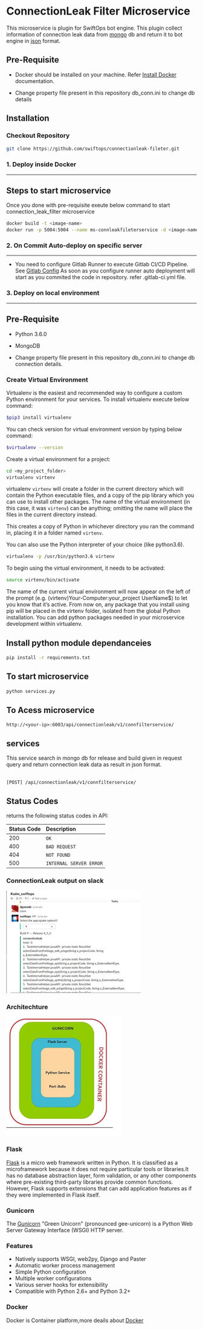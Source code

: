 # ConnectionLeak Filter Microservice

This microservice is plugin for SwiftOps bot engine. This plugin collect information 
of connection leak data from [mongo](https://www.mongodb.com/) db and return it to bot engine in [json](https://www.json.org/) format.

## Pre-Requisite

  *  Docker should be installed on your machine. Refer [Install Docker](https://www.digitalocean.com/community/tutorials/how-to-install-and-use-docker-on-ubuntu-16-04) documentation.

  * Change property file  present in this repository 
    db_conn.ini to change db details

## Installation
### Checkout Repository
```sh
git clone https://github.com/swiftops/connectionleak-fileter.git
```
### 1. Deploy inside Docker
---

## Steps to start microservice
Once you  done with pre-requisite exeute below command to start connection_leak_filter microservice
```sh
docker build -t <image-name>
docker run -p 5004:5004 --name ms-connleakfileterservice -d <image-name>

```
### 2. On Commit Auto-deploy on specific server
---
  * You need to configure Gitlab Runner to execute Gitlab CI/CD Pipeline. See [Gitlab Config](https://docs.gitlab.com/runner/install)
As soon as you configure runner auto deployment will start as you commited the code in repository.
refer .gitlab-ci.yml file.

### 3. Deploy on local environment
---
## Pre-Requisite
  * Python 3.6.0

  * MongoDB

  * Change property file  present in this repository
  db_conn.ini to change db connection details.

### Create Virtual Environment
Virtualenv is the easiest and recommended way to configure a custom Python environment for your services. To install virtualenv execute below command: 
```sh
$pip3 install virtualenv
```
You can check version for virtual environment version by typing below command:
```sh
$virtualenv --version
```
Create a virtual environment for a project:
```sh
cd <my_project_folder>
virtualenv virtenv
```
virtualenv `virtenv` will create a folder in the current directory which will contain the Python executable files, and a copy of the pip library which you can use to install other packages. The name of the virtual environment (in this case, it was `virtenv`) can be anything; omitting the name will place the files in the current directory instead.

This creates a copy of Python in whichever directory you ran the command in, placing it in a folder named `virtenv`.

You can also use the Python interpreter of your choice (like python3.6).
```sh
virtualenv -p /usr/bin/python3.6 virtenv
```
To begin using the virtual environment, it needs to be activated:
```sh
source virtenv/bin/activate
```
The name of the current virtual environment will now appear on the left of the prompt (e.g. (virtenv)Your-Computer:your_project UserName$) to let you know that it’s active. From now on, any package that you install using pip will be placed in the virtenv folder, isolated from the global Python installation. You can add python packages needed in your microservice development within virtualenv. 

## Install python module dependanceies
```sh
pip install -r requirements.txt
```
## To start microservice 
```sh
python services.py
```
## To Acess microservice
```http
http://<your-ip>:6003/api/connectionleak/v1/connfilterservice/
```

## services

This service search in mongo db for release and build given in request query and return connection leak data as result in json format.

```http

[POST] /api/connectionleak/v1/connfilterservice/

```

## Status Codes

 returns the following status codes in API:

| Status Code | Description             |
| :---        | :---                    |
| 200         | `OK`                    |
| 400         | `BAD REQUEST`           |
| 404         | `NOT FOUND`             |
| 500         | `INTERNAL SERVER ERROR` |

### ConnectionLeak output on slack
![Scheme](img/connleak.JPG)

### Architechture
![Scheme](img/archi.JPG)

### Flask
[Flask](http://flask.pocoo.org/docs/1.0/quickstart/) is a micro web framework written in Python. It is classified as a microframework because it does not require particular tools or libraries.It has no database abstraction layer, form validation, or any other components where pre-existing third-party libraries provide common functions. However, Flask supports extensions that can add application features as if they were implemented in Flask itself.

### Gunicorn
The [Gunicorn](http://docs.gunicorn.org/en/stable/configure.html) "Green Unicorn" (pronounced gee-unicorn) is a Python Web Server Gateway Interface (WSGI) HTTP server. 

### Features
  * Natively supports WSGI, web2py, Django and Paster
  * Automatic worker process management
  * Simple Python configuration
  * Multiple worker configurations
  * Various server hooks for extensibility
  * Compatible with Python 2.6+ and Python 3.2+

### Docker 
Docker is Container platform,more deails about [Docker](https://www.docker.com/get-started)

